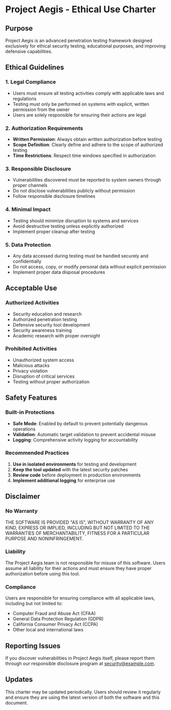 # Project Aegis - Ethical Use Charter

## Purpose
Project Aegis is an advanced penetration testing framework designed exclusively for ethical security testing, educational purposes, and improving defensive capabilities.

## Ethical Guidelines

### 1. Legal Compliance
- Users must ensure all testing activities comply with applicable laws and regulations
- Testing must only be performed on systems with explicit, written permission from the owner
- Users are solely responsible for ensuring their actions are legal

### 2. Authorization Requirements
- **Written Permission**: Always obtain written authorization before testing
- **Scope Definition**: Clearly define and adhere to the scope of authorized testing
- **Time Restrictions**: Respect time windows specified in authorization

### 3. Responsible Disclosure
- Vulnerabilities discovered must be reported to system owners through proper channels
- Do not disclose vulnerabilities publicly without permission
- Follow responsible disclosure timelines

### 4. Minimal Impact
- Testing should minimize disruption to systems and services
- Avoid destructive testing unless explicitly authorized
- Implement proper cleanup after testing

### 5. Data Protection
- Any data accessed during testing must be handled securely and confidentially
- Do not access, copy, or modify personal data without explicit permission
- Implement proper data disposal procedures

## Acceptable Use

### Authorized Activities
- Security education and research
- Authorized penetration testing
- Defensive security tool development
- Security awareness training
- Academic research with proper oversight

### Prohibited Activities
- Unauthorized system access
- Malicious attacks
- Privacy violation
- Disruption of critical services
- Testing without proper authorization

## Safety Features

### Built-in Protections
- **Safe Mode**: Enabled by default to prevent potentially dangerous operations
- **Validation**: Automatic target validation to prevent accidental misuse
- **Logging**: Comprehensive activity logging for accountability

### Recommended Practices
1. **Use in isolated environments** for testing and development
2. **Keep the tool updated** with the latest security patches
3. **Review code** before deployment in production environments
4. **Implement additional logging** for enterprise use

## Disclaimer

### No Warranty
THE SOFTWARE IS PROVIDED "AS IS", WITHOUT WARRANTY OF ANY KIND, EXPRESS OR IMPLIED, INCLUDING BUT NOT LIMITED TO THE WARRANTIES OF MERCHANTABILITY, FITNESS FOR A PARTICULAR PURPOSE AND NONINFRINGEMENT.

### Liability
The Project Aegis team is not responsible for misuse of this software. Users assume all liability for their actions and must ensure they have proper authorization before using this tool.

### Compliance
Users are responsible for ensuring compliance with all applicable laws, including but not limited to:
- Computer Fraud and Abuse Act (CFAA)
- General Data Protection Regulation (GDPR)
- California Consumer Privacy Act (CCPA)
- Other local and international laws

## Reporting Issues

If you discover vulnerabilities in Project Aegis itself, please report them through our responsible disclosure program at security@example.com.

## Updates

This charter may be updated periodically. Users should review it regularly and ensure they are using the latest version of both the software and this document.